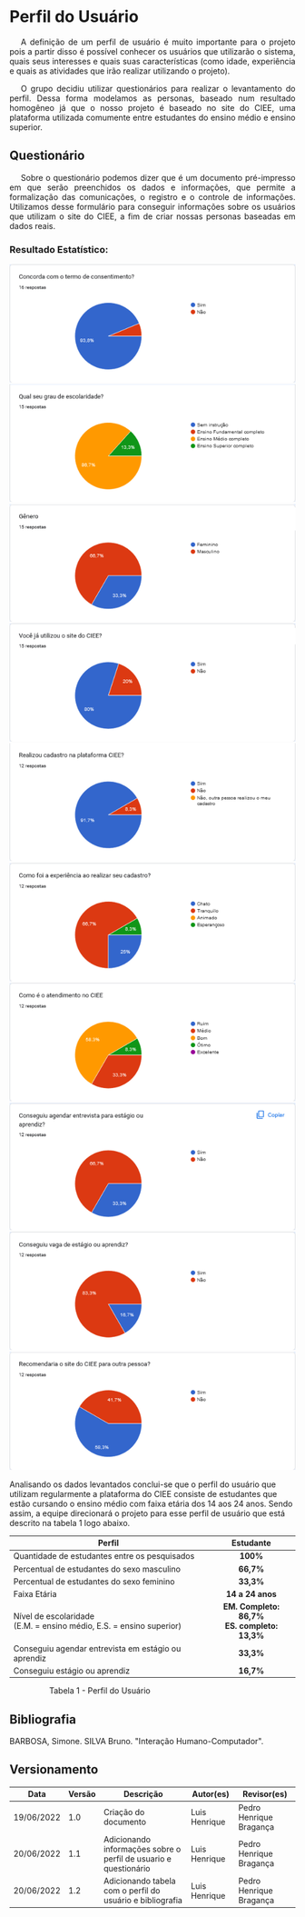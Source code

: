 # Perfil do Usuário

<p style="text-indent: 20px;text-align: justify;">
    A definição de um perfil de usuário é muito importante
    para o projeto pois a partir disso é possível conhecer os
    usuários que utilizarão o sistema, quais seus interesses e quais suas 
    características (como idade, experiência e quais as atividades
    que irão realizar utilizando o projeto).
    <br/>
</p>
<p style="text-indent: 20px;text-align: justify;">   
    O grupo decidiu utilizar questionários para realizar o levantamento
    do perfil. Dessa forma modelamos as personas, baseado num resultado
    homogêneo já que o nosso projeto é baseado no site do CIEE, uma plataforma
    utilizada comumente entre estudantes do ensino médio e ensino superior.
</p>

## Questionário

<p style="text-indent: 20px;text-align: justify;">
    Sobre o questionário podemos dizer que é um documento pré-impresso em que serão preenchidos os dados e informações, 
    que permite a formalização das comunicações, o registro e o controle de informações.
    Utilizamos desse formulário para conseguir informações sobre os usuários que utilizam o site do CIEE,
    a fim de criar nossas personas baseadas em dados reais. 
 </p>
 
### Resultado Estatístico:
 
 <img src="img/questionario/pergunta1.png" style="width:80%, marginTop: 30px"/>
 <img src="img/questionario/pergunta2.png" style="width:80%, marginTop: 30px"/>
 <img src="img/questionario/pergunta3.png" style="width:80%, marginTop: 30px"/>
 <img src="img/questionario/pergunta4.png" style="width:80%, marginTop: 30px"/>
 <img src="img/questionario/pergunta5.png" style="width:80%, marginTop: 30px"/>
 <img src="img/questionario/pergunta6.png" style="width:80%, marginTop: 30px"/>
 <img src="img/questionario/pergunta7.png" style="width:80%, marginTop: 30px"/>
 <img src="img/questionario/pergunta8.png" style="width:80%, marginTop: 30px"/>
 <img src="img/questionario/pergunta9.png" style="width:80%, marginTop: 30px"/>
 <img src="img/questionario/pergunta10.png" style="width:80%, marginTop: 30px"/>

Analisando os dados levantados conclui-se que o perfil do usuário que utilizam regularmente a plataforma do CIEE consiste de estudantes que estão cursando o ensino médio com faixa etária dos 14 aos 24 anos. Sendo assim, a equipe direcionará o projeto para esse perfil de usuário que está descrito na tabela 1 logo abaixo.

| Perfil | Estudante |
|--|:-:|
| Quantidade de estudantes entre os pesquisados | **100%** |
| Percentual de estudantes do sexo masculino | **66,7%** |
| Percentual de estudantes do sexo feminino | **33,3%** |
| Faixa Etária | **14 a 24 anos** |
| Nível de escolaridade<br> (E.M. = ensino médio, E.S. = ensino superior) | **EM. Completo: 86,7%**<br> **ES. completo: 13,3%** |
| Conseguiu agendar entrevista em estágio ou aprendiz | **33,3%** |
| Conseguiu estágio ou aprendiz | **16,7%** |

&emsp;&emsp;&emsp;&emsp;&emsp;Tabela 1 - Perfil do Usuário

## Bibliografia

BARBOSA, Simone. SILVA Bruno. "Interação Humano-Computador".
 
 ## Versionamento

| Data       | Versão | Descrição                                  | Autor(es)      | Revisor(es)  |
| ---------- | ------ | ------------------------------------------ | -------------- | ------------ |
| 19/06/2022 | 1.0    | Criação do documento                       | Luis Henrique  | Pedro Henrique Bragança |
| 20/06/2022 | 1.1    | Adicionando informações sobre o perfil de usuario e  questionário | Luis Henrique  | Pedro Henrique Bragança |
| 20/06/2022 | 1.2    | Adicionando tabela com o perfil do usuário e bibliografia | Luis Henrique  | Pedro Henrique Bragança |

